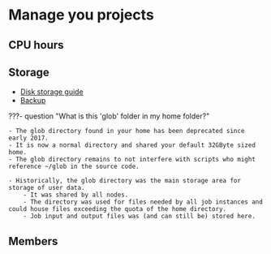 # Manage you projects

## CPU hours

## Storage

- [Disk storage guide](../storage/disk_storage_guide.md)
- [Backup](../backup.md)

???- question "What is this 'glob' folder in my home folder?"

    - The glob directory found in your home has been deprecated since early 2017.
    - It is now a normal directory and shared your default 32GByte sized home.
    - The glob directory remains to not interfere with scripts who might reference ~/glob in the source code.

    - Historically, the glob directory was the main storage area for storage of user data.
        - It was shared by all nodes.
        - The directory was used for files needed by all job instances and could house files exceeding the quota of the home directory.
        - Job input and output files was (and can still be) stored here.

## Members

